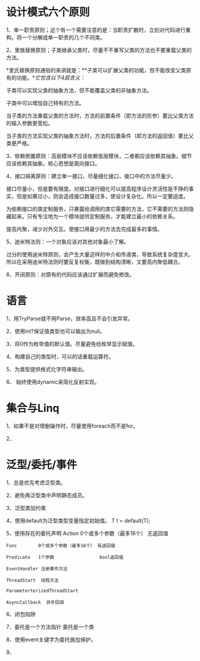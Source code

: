# 设计模式六个原则

1、单一职责原则；这个有一个需要注意的是：当职责扩散时，立刻对代码进行重构，将一个分解成单一职责的几个不同类。

2、里族替换原则；子类继承父类时，尽量不不重写父类的方法也不要重载父类的方法。

*里氏替换原则通俗的来讲就是：**子类可以扩展父类的功能，但不能改变父类原有的功能。**它包含以下4层含义：*

子类可以实现父类的抽象方法，但不能覆盖父类的非抽象方法。

子类中可以增加自己特有的方法。

当子类的方法重载父类的方法时，方法的前置条件（即方法的形参）要比父类方法的输入参数更宽松。

当子类的方法实现父类的抽象方法时，方法的后置条件（即方法的返回值）要比父类更严格。

3、依赖倒置原则：高层模块不应该依赖低层模块，二者都应该依赖其抽象。细节应该依赖其抽象。核心思想是面向接口。

4、接口隔离原则：建立单一接口，尽量细化接口，接口中的方法尽量少。

接口尽量小，但是要有限度。对接口进行细化可以提高程序设计灵活性是不挣的事实，但是如果过小，则会造成接口数量过多，使设计复杂化。所以一定要适度。

为依赖接口的类定制服务，只暴露给调用的类它需要的方法，它不需要的方法则隐藏起来。只有专注地为一个模块提供定制服务，才能建立最小的依赖关系。

提高内聚，减少对外交互。使接口用最少的方法去完成最多的事情。

5、迪米特法则：一个对象应该对其他对象最小了解。

过分的使用迪米特原则，会产生大量这样的中介和传递类，导致系统复杂度变大。所以在采用迪米特法则时要反复权衡，既做到结构清晰，又要高内聚低耦合。

6、开闭原则：对原有的代码应该通过扩展而避免修改。

# 语言
1、用TryParse就不用Parse，效率高且不会引发异常。

2、使用int?保证值类型也可以输出为null。

3、将0作为枚举值的默认值。尽量避免给枚举显示赋值。

4、构建自己的类型时，可以的话重载运算符。

5、为类型提供格式化字符串输出。

6、 始终使用dynamic来简化反射实现。


# 集合与Linq
1、如果不是对增删操作时，尽量使用foreach而不是for。

2、

# 泛型/委托/事件
1、总是优先考虑泛型类。

2、避免再泛型类中声明静态成员。

3、泛型类加约束

4、使用default为泛型类型变量指定初始值。 T t = default(T);

5、使用存在的委托声明
    Action      0个或多个参数（最多16个） 无返回值

    Func        0个或多个参数（最多16个） 有返回值

    Predicate   1个参数                 bool返回值

    EventHandler 注册事件方法

    ThreadStart  线程方法

    ParameterterizedThreadStart  

    AsyncCallback  异步回调

6、闭包陷阱

7、委托是一个方法指针
   委托是一个类

8、使用event关键字为委托施加保护。

9、